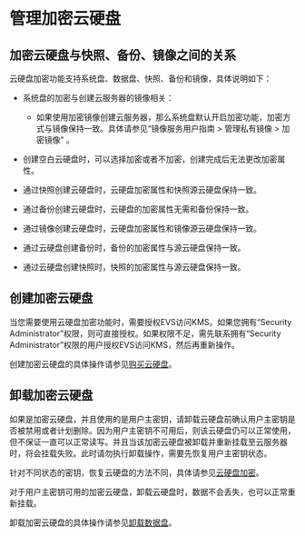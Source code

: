 # 管理加密云硬盘<a name="evs_01_0009"></a>

## 加密云硬盘与快照、备份、镜像之间的关系<a name="section3026922421034"></a>

云硬盘加密功能支持系统盘、数据盘、快照、备份和镜像，具体说明如下：

-   系统盘的加密与创建云服务器的镜像相关：
    -   如果使用加密镜像创建云服务器，那么系统盘默认开启加密功能，加密方式与镜像保持一致。具体请参见“镜像服务用户指南 \> 管理私有镜像 \> 加密镜像” 。

-   创建空白云硬盘时，可以选择加密或者不加密，创建完成后无法更改加密属性。
-   通过快照创建云硬盘时，云硬盘加密属性和快照源云硬盘保持一致。
-   通过备份创建云硬盘时，云硬盘的加密属性无需和备份保持一致。
-   通过镜像创建云硬盘时，云硬盘加密属性和镜像源云硬盘保持一致。
-   通过云硬盘创建备份时，备份的加密属性与源云硬盘保持一致。
-   通过云硬盘创建快照时，快照的加密属性与源云硬盘保持一致。

## 创建加密云硬盘<a name="section909365011371"></a>

当您需要使用云硬盘加密功能时，需要授权EVS访问KMS。如果您拥有“Security Administrator”权限，则可直接授权。如果权限不足，需先联系拥有“Security Administrator”权限的用户授权EVS访问KMS，然后再重新操作。

创建加密云硬盘的具体操作请参见[购买云硬盘](https://support.huaweicloud.com/qs-evs/zh-cn_topic_0021738346.html)。

## 卸载加密云硬盘<a name="section54711302212445"></a>

如果是加密云硬盘，并且使用的是用户主密钥，请卸载云硬盘前确认用户主密钥是否被禁用或者计划删除。因为用户主密钥不可用后，则该云硬盘仍可以正常使用，但不保证一直可以正常读写。并且当该加密云硬盘被卸载并重新挂载至云服务器时，将会挂载失败。此时请勿执行卸载操作，需要先恢复用户主密钥状态。

针对不同状态的密钥，恢复云硬盘的方法不同，具体请参见[云硬盘加密](https://support.huaweicloud.com/productdesc-evs/evs_01_0001.html)。

对于用户主密钥可用的加密云硬盘，卸载云硬盘时，数据不会丢失，也可以正常重新挂载。

卸载加密云硬盘的具体操作请参见[卸载数据盘](卸载数据盘.md)。

